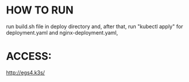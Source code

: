 # HOW TO RUN 
run build.sh file in deploy directory and, after that, run "kubectl apply" for deployment.yaml and nginx-deployment.yaml,

# ACCESS:

http://egs4.k3s/
